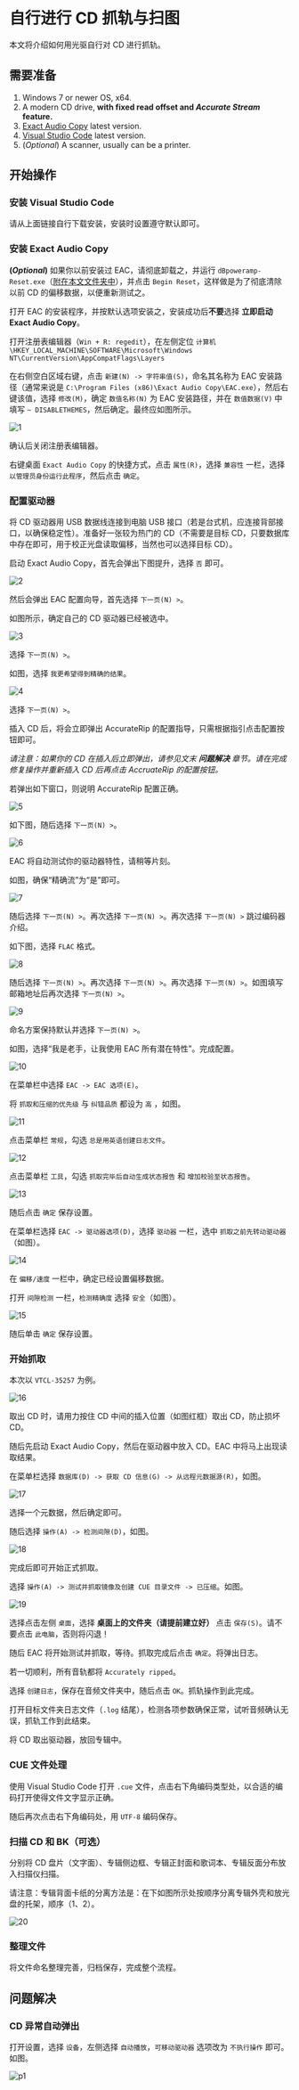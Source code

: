 # 自行进行 CD 抓轨与扫图

本文将介绍如何用光驱自行对 CD 进行抓轨。

## 需要准备

1. Windows 7 or newer OS, x64.
2. A modern CD drive, **with fixed read offset and *Accurate Stream* feature.**
3. [Exact Audio Copy](https://www.exactaudiocopy.de/) latest version.
4. [Visual Studio Code](https://code.visualstudio.com/) latest version.
5. (*Optional*) A scanner, usually can be a printer.

## 开始操作

### 安装 Visual Studio Code

请从上面链接自行下载安装，安装时设置遵守默认即可。

### 安装 Exact Audio Copy

**(*Optional*)** 如果你以前安装过 EAC，请彻底卸载之，并运行 `dBpoweramp-Reset.exe`（[附在本文文件夹中](https://github.com/neteroster/blog/blob/main/self-cd-rip-img/dBpoweramp-Reset.exe)），并点击 `Begin Reset`，这样做是为了彻底清除以前 CD 的偏移数据，以便重新测试之。

打开 EAC 的安装程序，并按默认选项安装之，安装成功后**不要**选择 **立即启动 Exact Audio Copy**。

打开注册表编辑器（`Win + R: regedit`），在左侧定位 `计算机\HKEY_LOCAL_MACHINE\SOFTWARE\Microsoft\Windows NT\CurrentVersion\AppCompatFlags\Layers`

在右侧空白区域右键，点击 `新建(N) -> 字符串值(S)`，命名其名称为 EAC 安装路径（通常来说是 `C:\Program Files (x86)\Exact Audio Copy\EAC.exe`），然后右键该值，选择 `修改(M)`，确定 `数值名称(N)` 为 EAC 安装路径，并在 `数值数据(V)` 中填写 `~ DISABLETHEMES`，然后确定。最终应如图所示。

![1](https://github.com/neteroster/blog/blob/main/self-cd-rip-img/1.png)

确认后关闭注册表编辑器。

右键桌面 `Exact Audio Copy` 的快捷方式，点击 `属性(R)`，选择 `兼容性` 一栏，选择 `以管理员身份运行此程序`，然后点击 `确定`。

### 配置驱动器

将 CD 驱动器用 USB 数据线连接到电脑 USB 接口（若是台式机，应连接背部接口，以确保稳定性）。准备好一张较为热门的 CD（不需要是目标 CD，只要数据库中存在即可，用于校正光盘读取偏移，当然也可以选择目标 CD）。

启动 Exact Audio Copy，首先会弹出下图提升，选择 `否` 即可。

![2](https://github.com/neteroster/blog/blob/main/self-cd-rip-img/2.png)

然后会弹出 EAC 配置向导，首先选择 `下一页(N) >`。

如图所示，确定自己的 CD 驱动器已经被选中。

![3](https://github.com/neteroster/blog/blob/main/self-cd-rip-img/3.png)

选择 `下一页(N) >`。

如图，选择 `我更希望得到精确的结果`。

![4](https://github.com/neteroster/blog/blob/main/self-cd-rip-img/4.png)

选择 `下一页(N) >`。

插入 CD 后，将会立即弹出 AccurateRip 的配置指导，只需根据指引点击配置按钮即可。

*请注意：如果你的 CD 在插入后立即弹出，请参见文末 **问题解决** 章节。请在完成修复操作并重新插入 CD 后再点击 AccruateRip 的配置按钮。*

若弹出如下窗口，则说明 AccurateRip 配置正确。

![5](https://github.com/neteroster/blog/blob/main/self-cd-rip-img/5.png)

如下图，随后选择 `下一页(N) >`。

![6](https://github.com/neteroster/blog/blob/main/self-cd-rip-img/6.png)

EAC 将自动测试你的驱动器特性，请稍等片刻。

如图，确保“精确流”为“是”即可。

![7](https://github.com/neteroster/blog/blob/main/self-cd-rip-img/7.png)

随后选择 `下一页(N) >`。再次选择 `下一页(N) >`。再次选择 `下一页(N) >` 跳过编码器介绍。

如下图，选择 `FLAC` 格式。

![8](https://github.com/neteroster/blog/blob/main/self-cd-rip-img/8.png)

随后选择 `下一页(N) >`。再次选择 `下一页(N) >`。再次选择 `下一页(N) >`。如图填写邮箱地址后再次选择 `下一页(N) >`。

![9](https://github.com/neteroster/blog/blob/main/self-cd-rip-img/9.png)

命名方案保持默认并选择 `下一页(N) >`。

如图，选择“我是老手，让我使用 EAC 所有潜在特性”。完成配置。

![10](https://github.com/neteroster/blog/blob/main/self-cd-rip-img/10.png)

在菜单栏中选择 `EAC -> EAC 选项(E)`。

将 `抓取和压缩的优先级` 与 `纠错品质` 都设为 `高` ，如图。

![11](https://github.com/neteroster/blog/blob/main/self-cd-rip-img/11.png)

点击菜单栏 `常规`，勾选 `总是用英语创建日志文件`。

![12](https://github.com/neteroster/blog/blob/main/self-cd-rip-img/12.png)

点击菜单栏 `工具`，勾选 `抓取完毕后自动生成状态报告` 和 `增加校验至状态报告`。

![13](https://github.com/neteroster/blog/blob/main/self-cd-rip-img/13.png)

随后点击 `确定` 保存设置。

在菜单栏选择 `EAC -> 驱动器选项(D)`，选择 `驱动器` 一栏，选中 `抓取之前先转动驱动器`（如图）。

![14](https://github.com/neteroster/blog/blob/main/self-cd-rip-img/14.png)

在 `偏移/速度` 一栏中，确定已经设置偏移数据。

打开 `间隙检测` 一栏，`检测精确度` 选择 `安全`（如图）。

![15](https://github.com/neteroster/blog/blob/main/self-cd-rip-img/15.png)

随后单击 `确定` 保存设置。

### 开始抓取

本次以 `VTCL-35257` 为例。

![16](https://github.com/neteroster/blog/blob/main/self-cd-rip-img/16.png)

取出 CD 时，请用力按住 CD 中间的插入位置（如图红框）取出 CD，防止损坏 CD。

随后先启动 Exact Audio Copy，然后在驱动器中放入 CD。EAC 中将马上出现读取结果。

在菜单栏选择 `数据库(D) -> 获取 CD 信息(G) -> 从远程元数据源(R)`，如图。

![17](https://github.com/neteroster/blog/blob/main/self-cd-rip-img/17.png)

选择一个元数据，然后确定即可。

随后选择 `操作(A) -> 检测间隙(D)`，如图。

![18](https://github.com/neteroster/blog/blob/main/self-cd-rip-img/18.png)

完成后即可开始正式抓取。

选择 `操作(A) -> 测试并抓取镜像及创建 CUE 目录文件 -> 已压缩`。如图。

![19](https://github.com/neteroster/blog/blob/main/self-cd-rip-img/19.png)

选择点击左侧 `桌面`，选择 **桌面上的文件夹（请提前建立好）** 点击 `保存(S)`。请不要点击 `此电脑`，否则将闪退！

随后 EAC 将开始测试并抓取，等待。抓取完成后点击 `确定`。将弹出日志。

若一切顺利，所有音轨都将 `Accurately ripped`。

选择 `创建日志`，保存在音频文件夹中，随后点击 `OK`。抓轨操作到此完成。

打开目标文件夹日志文件（`.log` 结尾），检测各项参数确保正常，试听音频确认无误，抓轨工作到此结束。

将 CD 取出驱动器，放回专辑中。

### CUE 文件处理

使用 Visual Studio Code 打开 `.cue` 文件，点击右下角编码类型处，以合适的编码打开使得文件文字显示正确。

随后再次点击右下角编码处，用 `UTF-8` 编码保存。

### 扫描 CD 和 BK（可选）

分别将 CD 盘片（文字面）、专辑侧边框、专辑正封面和歌词本、专辑反面分布放入扫描仪扫描。

请注意：专辑背面卡纸的分离方法是：在下如图所示处按顺序分离专辑外壳和放光盘的托架，顺序（1、2）。

![20](https://github.com/neteroster/blog/blob/main/self-cd-rip-img/20.png)

### 整理文件

将文件命名整理完善，归档保存，完成整个流程。

## 问题解决

### CD 异常自动弹出

打开设置，选择 `设备`，左侧选择 `自动播放`，`可移动驱动器` 选项改为 `不执行操作` 即可。如图。

![p1](https://github.com/neteroster/blog/blob/main/self-cd-rip-img/p1.png)
